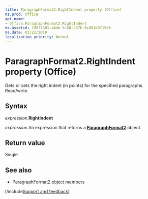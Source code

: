 ```yaml
---
title: ParagraphFormat2.RightIndent property (Office)
ms.prod: office
api_name:
- Office.ParagraphFormat2.RightIndent
ms.assetid: 7d5f3301-ab4e-5c68-c37b-8cd51d9715e5
ms.date: 01/22/2019
localization_priority: Normal
---
```



# ParagraphFormat2.RightIndent property (Office)

Gets or sets the right indent (in points) for the specified paragraphs. Read/write.


## Syntax

_expression_.**RightIndent**

_expression_ An expression that returns a **[ParagraphFormat2](Office.ParagraphFormat2.md)** object.


## Return value

Single


## See also

- [ParagraphFormat2 object members](overview/library-reference/paragraphformat2-members-office.md)




[!include[Support and feedback](~/includes/feedback-boilerplate.md)]